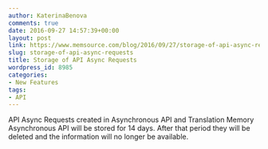 ```yaml
---
author: KaterinaBenova
comments: true
date: 2016-09-27 14:57:39+00:00
layout: post
link: https://www.memsource.com/blog/2016/09/27/storage-of-api-async-requests/
slug: storage-of-api-async-requests
title: Storage of API Async Requests
wordpress_id: 8985
categories:
- New Features
tags:
- API
---
```


API Async Requests created in Asynchronous API and Translation Memory Asynchronous API will be stored for 14 days. After that period they will be deleted and the information will no longer be available.
